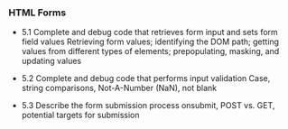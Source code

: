 ### HTML Forms
* 5.1 Complete and debug code that retrieves form input and sets form field values 
Retrieving form values; identifying the DOM path; getting values from different types of elements; prepopulating, masking, and updating values 

* 5.2 Complete and debug code that performs input validation 
Case, string comparisons, Not-A-Number (NaN), not blank 

* 5.3 Describe the form submission process 
onsubmit, POST vs. GET, potential targets for submission